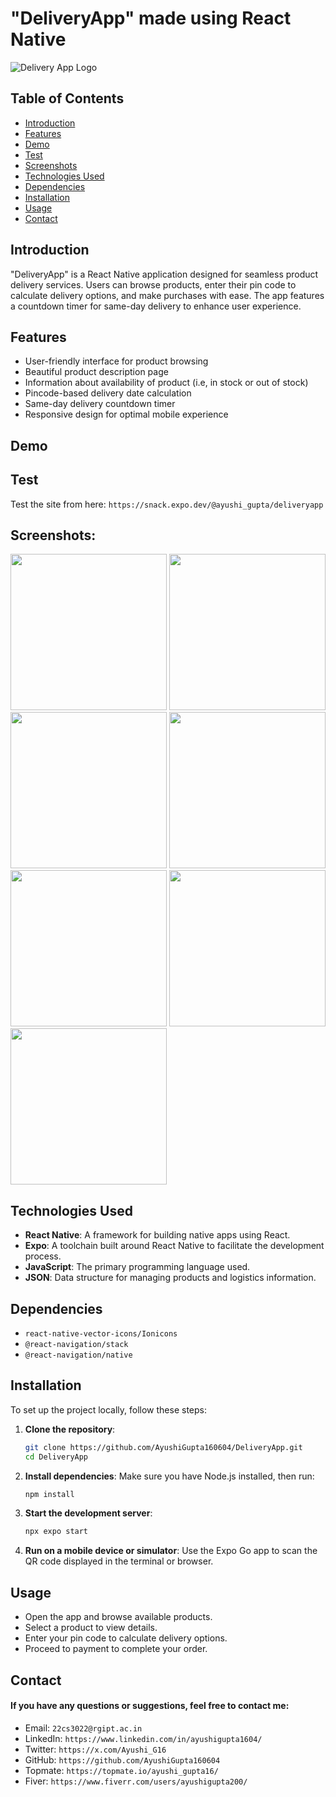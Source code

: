 # "DeliveryApp" made using React Native

![Delivery App Logo](https://github.com/AyushiGupta160604/DeliveryApp/blob/main/image.png?raw=true)

## Table of Contents

- [Introduction](#introduction)
- [Features](#features)
- [Demo](#demo)
- [Test](#test)
- [Screenshots](#screenshots)
- [Technologies Used](#technologies-used)
- [Dependencies](#dependencies)
- [Installation](#installation)
- [Usage](#usage)
- [Contact](#contact)

## Introduction

"DeliveryApp" is a React Native application designed for seamless product delivery services. Users can browse products, enter their pin code to calculate delivery options, and make purchases with ease. The app features a countdown timer for same-day delivery to enhance user experience.

## Features

- User-friendly interface for product browsing
- Beautiful product description page
- Information about availability of product (i.e, in stock or out of stock)
- Pincode-based delivery date calculation
- Same-day delivery countdown timer
- Responsive design for optimal mobile experience

## Demo

## Test
Test the site from here: `https://snack.expo.dev/@ayushi_gupta/deliveryapp`

## **Screenshots**:

<img src="https://github.com/AyushiGupta160604/DeliveryApp/blob/main/home%20page.png" width="250" />
<img src="https://github.com/AyushiGupta160604/DeliveryApp/blob/main/product%20list.png" width="250" />
<img src="https://github.com/AyushiGupta160604/DeliveryApp/blob/main/out%20of%20stock%20product%20page.png" width="250" />
<img src="https://github.com/AyushiGupta160604/DeliveryApp/blob/main/product%20page.png" width="250" />
<img src="https://github.com/AyushiGupta160604/DeliveryApp/blob/main/cart.png" width="250" />
<img src="https://github.com/AyushiGupta160604/DeliveryApp/blob/main/delivery%20date.png" width="250" />
<img src="https://github.com/AyushiGupta160604/DeliveryApp/blob/main/buy.png" width="250" />

## Technologies Used

- **React Native**: A framework for building native apps using React.
- **Expo**: A toolchain built around React Native to facilitate the development process.
- **JavaScript**: The primary programming language used.
- **JSON**: Data structure for managing products and logistics information.

## Dependencies
- `react-native-vector-icons/Ionicons`
- `@react-navigation/stack`
- `@react-navigation/native`

## Installation

To set up the project locally, follow these steps:

1. **Clone the repository**:
   ```bash
   git clone https://github.com/AyushiGupta160604/DeliveryApp.git
   cd DeliveryApp

2. **Install dependencies**:
   Make sure you have Node.js installed, then run:
   ```bash
   npm install
   ```

3. **Start the development server**:
   ```bash
   npx expo start
   ```

4. **Run on a mobile device or simulator**:
   Use the Expo Go app to scan the QR code displayed in the terminal or browser.

## Usage
- Open the app and browse available products.
- Select a product to view details.
- Enter your pin code to calculate delivery options.
- Proceed to payment to complete your order.

## Contact
#### If you have any questions or suggestions, feel free to contact me:
- Email: `22cs3022@rgipt.ac.in`
- LinkedIn: `https://www.linkedin.com/in/ayushigupta1604/`
- Twitter: `https://x.com/Ayushi_G16`
- GitHub: `https://github.com/AyushiGupta160604`
- Topmate: `https://topmate.io/ayushi_gupta16/`
- Fiver: `https://www.fiverr.com/users/ayushigupta200/`
